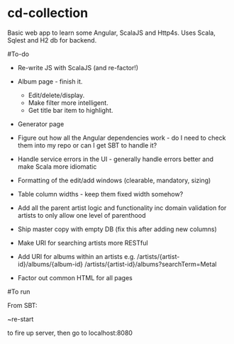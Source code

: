 # cd-collection
Basic web app to learn some Angular, ScalaJS and Http4s. Uses Scala, Sqlest and H2 db for backend.

#To-do
- Re-write JS with ScalaJS (and re-factor!)

- Album page - finish it.
	- Edit/delete/display.
	- Make filter more intelligent.
	- Get title bar item to highlight.

- Generator page

- Figure out how all the Angular dependencies work - do I need to check them into my repo or can I get SBT to handle it?

- Handle service errors in the UI - generally handle errors better and make Scala more idiomatic

- Formatting of the edit/add windows (clearable, mandatory, sizing)

- Table column widths - keep them fixed width somehow?

- Add all the parent artist logic and functionality inc domain validation for artists to only allow one level of parenthood

- Ship master copy with empty DB (fix this after adding new columns)

- Make URI for searching artists more RESTful

- Add URI for albums within an artists e.g. 
	/artists/{artist-id}/albums/{album-id}
	/artists/{artist-id}/albums?searchTerm=Metal

- Factor out common HTML for all pages

#To run

From SBT:

~re-start 

to fire up server, then go to localhost:8080